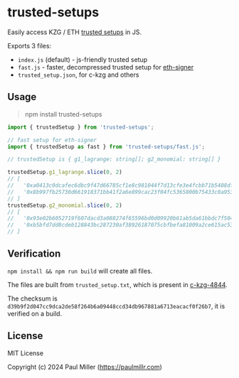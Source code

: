# trusted-setups

Easily access KZG / ETH [trusted setups](https://vitalik.eth.limo/general/2022/03/14/trustedsetup.html) in JS.

Exports 3 files:

- `index.js` (default) - js-friendly trusted setup
- `fast.js` - faster, decompressed trusted setup for [eth-signer](https://github.com/paulmillr/micro-eth-signer)
- `trusted_setup.json`, for c-kzg and others

## Usage

> npm install trusted-setups

```js
import { trustedSetup } from 'trusted-setups';

// fast setup for eth-signer
import { trustedSetup as fast } from 'trusted-setups/fast.js';

// trustedSetup is { g1_lagrange: string[]; g2_monomial: string[] }

trustedSetup.g1_lagrange.slice(0, 2)
// [
//   '0xa0413c0dcafec6dbc9f47d66785cf1e8c981044f7d13cfe3e4fcbb71b5408dfde6312493cb3c1d30516cb3ca88c03654',
//   '0x8b997fb25730d661918371bb41f2a6e899cac23f04fc5365800b75433c0a953250e15e7a98fb5ca5cc56a8cd34c20c57'
// ]
trustedSetup.g2_monomial.slice(0, 2)
// [
//   '0x93e02b6052719f607dacd3a088274f65596bd0d09920b61ab5da61bbdc7f5049334cf11213945d57e5ac7d055d042b7e024aa2b2f08f0a91260805272dc51051c6e47ad4fa403b02b4510b647ae3d1770bac0326a805bbefd48056c8c121bdb8',
//   '0xb5bfd7dd8cdeb128843bc287230af38926187075cbfbefa81009a2ce615ac53d2914e5870cb452d2afaaab24f3499f72185cbfee53492714734429b7b38608e23926c911cceceac9a36851477ba4c60b087041de621000edc98edada20c1def2'
// ]
```

## Verification

`npm install && npm run build` will create all files.

The files are built from `trusted_setup.txt`, which is present in
[c-kzg-4844](https://github.com/ethereum/c-kzg-4844/blob/445387f7dfd95b2b0d74b537b9d28f7b603b6f24/src/trusted_setup.txt).

The checksum is `d39b9f2d047cc9dca2de58f264b6a09448ccd34db967881a6713eacacf0f26b7`,
it is verified on a build.

## License

MIT License

Copyright (c) 2024 Paul Miller (https://paulmillr.com)
